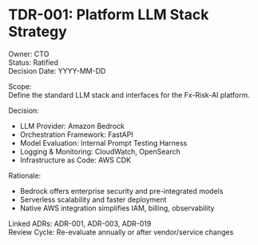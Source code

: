# TDR-001: Platform LLM Stack Strategy

Owner: CTO  
Status: Ratified  
Decision Date: YYYY-MM-DD

Scope:  
Define the standard LLM stack and interfaces for the Fx-Risk-AI platform.

Decision:
- LLM Provider: Amazon Bedrock
- Orchestration Framework: FastAPI
- Model Evaluation: Internal Prompt Testing Harness
- Logging & Monitoring: CloudWatch, OpenSearch
- Infrastructure as Code: AWS CDK

Rationale:
- Bedrock offers enterprise security and pre-integrated models
- Serverless scalability and faster deployment
- Native AWS integration simplifies IAM, billing, observability

Linked ADRs: ADR-001, ADR-003, ADR-019  
Review Cycle: Re-evaluate annually or after vendor/service changes
